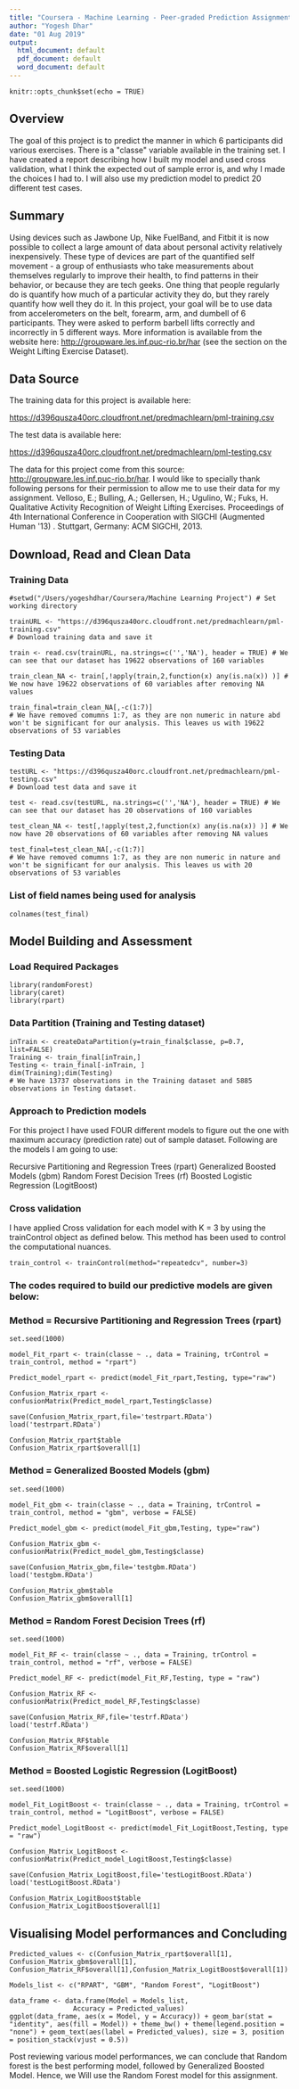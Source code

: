 ```yaml
---
title: "Coursera - Machine Learning - Peer-graded Prediction Assignment"
author: "Yogesh Dhar"
date: "01 Aug 2019"
output: 
  html_document: default
  pdf_document: default
  word_document: default
---
```


```{r setup, include=FALSE}
knitr::opts_chunk$set(echo = TRUE)
```
## Overview

The goal of this project is to predict the manner in which 6 participants did various exercises. There is a "classe" variable available in the training set. I have created a report describing how I built my model and used cross validation, what I think the expected out of sample error is, and why I made the choices I had to. I will also use my prediction model to predict 20 different test cases.


## Summary

Using devices such as Jawbone Up, Nike FuelBand, and Fitbit it is now possible to collect a large amount of data about personal activity relatively inexpensively. These type of devices are part of the quantified self movement - a group of enthusiasts who take measurements about themselves regularly to improve their health, to find patterns in their behavior, or because they are tech geeks. One thing that people regularly do is quantify how much of a particular activity they do, but they rarely quantify how well they do it. In this project, your goal will be to use data from accelerometers on the belt, forearm, arm, and dumbell of 6 participants. They were asked to perform barbell lifts correctly and incorrectly in 5 different ways. More information is available from the website here: http://groupware.les.inf.puc-rio.br/har (see the section on the Weight Lifting Exercise Dataset).


## Data Source

The training data for this project is available here:

https://d396qusza40orc.cloudfront.net/predmachlearn/pml-training.csv

The test data is available here:

https://d396qusza40orc.cloudfront.net/predmachlearn/pml-testing.csv

The data for this project come from this source: http://groupware.les.inf.puc-rio.br/har. I would like to specially thank following persons for their permission to allow me to use their data for my assignment.
Velloso, E.; Bulling, A.; Gellersen, H.; Ugulino, W.; Fuks, H. Qualitative Activity Recognition of Weight Lifting Exercises. Proceedings of 4th International Conference in Cooperation with SIGCHI (Augmented Human '13) . Stuttgart, Germany: ACM SIGCHI, 2013.

## Download, Read and Clean Data

### Training Data

```{r, echo=TRUE}
#setwd("/Users/yogeshdhar/Coursera/Machine Learning Project") # Set working directory

trainURL <- "https://d396qusza40orc.cloudfront.net/predmachlearn/pml-training.csv"
# Download training data and save it

train <- read.csv(trainURL, na.strings=c('','NA'), header = TRUE) # We can see that our dataset has 19622 observations of 160 variables

train_clean_NA <- train[,!apply(train,2,function(x) any(is.na(x)) )] # We now have 19622 observations of 60 variables after removing NA values

train_final=train_clean_NA[,-c(1:7)]
# We have removed comumns 1:7, as they are non numeric in nature abd won't be significant for our analysis. This leaves us with 19622 observations of 53 variables
```

### Testing Data

```{r, echo=TRUE}
testURL <- "https://d396qusza40orc.cloudfront.net/predmachlearn/pml-testing.csv"
# Download test data and save it

test <- read.csv(testURL, na.strings=c('','NA'), header = TRUE) # We can see that our dataset has 20 observations of 160 variables

test_clean_NA <- test[,!apply(test,2,function(x) any(is.na(x)) )] # We now have 20 observations of 60 variables after removing NA values

test_final=test_clean_NA[,-c(1:7)]
# We have removed comumns 1:7, as they are non numeric in nature and won't be significant for our analysis. This leaves us with 20 observations of 53 variables
```

### List of field names being used for analysis

```{r, echo=TRUE}
colnames(test_final)
```

## Model Building and Assessment

### Load Required Packages
```{r, echo=TRUE}
library(randomForest)
library(caret)
library(rpart)
```

### Data Partition (Training and Testing dataset)
```{r, echo=TRUE}
inTrain <- createDataPartition(y=train_final$classe, p=0.7, list=FALSE) 
Training <- train_final[inTrain,] 
Testing <- train_final[-inTrain, ]
dim(Training);dim(Testing)
# We have 13737 observations in the Training dataset and 5885 observations in Testing dataset.
```
### Approach to Prediction models
For this project I have used FOUR different models to figure out the one with maximum accuracy (prediction rate) out of sample dataset. Following are the models I am going to use:

Recursive Partitioning and Regression Trees (rpart) 
Generalized Boosted Models (gbm) 
Random Forest Decision Trees (rf)
Boosted Logistic Regression (LogitBoost)

### Cross validation
I have applied Cross validation for each model with K = 3 by using the trainControl object as defined below. This method has been used to control the computational nuances.
```{r, echo=TRUE}
train_control <- trainControl(method="repeatedcv", number=3)
```
### The codes required to build our predictive models are given below:

### Method = Recursive Partitioning and Regression Trees (rpart)
```{r, echo=TRUE}
set.seed(1000)

model_Fit_rpart <- train(classe ~ ., data = Training, trControl = train_control, method = "rpart")

Predict_model_rpart <- predict(model_Fit_rpart,Testing, type="raw")

Confusion_Matrix_rpart <- confusionMatrix(Predict_model_rpart,Testing$classe)

save(Confusion_Matrix_rpart,file='testrpart.RData')
load('testrpart.RData')

Confusion_Matrix_rpart$table
Confusion_Matrix_rpart$overall[1]
```

### Method = Generalized Boosted Models (gbm)
```{r, echo=TRUE}
set.seed(1000)

model_Fit_gbm <- train(classe ~ ., data = Training, trControl = train_control, method = "gbm", verbose = FALSE)

Predict_model_gbm <- predict(model_Fit_gbm,Testing, type="raw")

Confusion_Matrix_gbm <- confusionMatrix(Predict_model_gbm,Testing$classe)

save(Confusion_Matrix_gbm,file='testgbm.RData')
load('testgbm.RData')

Confusion_Matrix_gbm$table
Confusion_Matrix_gbm$overall[1]
```

### Method = Random Forest Decision Trees (rf)
```{r, echo=TRUE}
set.seed(1000)

model_Fit_RF <- train(classe ~ ., data = Training, trControl = train_control, method = "rf", verbose = FALSE)

Predict_model_RF <- predict(model_Fit_RF,Testing, type = "raw")

Confusion_Matrix_RF <- confusionMatrix(Predict_model_RF,Testing$classe)

save(Confusion_Matrix_RF,file='testrf.RData')
load('testrf.RData')

Confusion_Matrix_RF$table
Confusion_Matrix_RF$overall[1]
```

### Method = Boosted Logistic Regression (LogitBoost)
```{r, echo=TRUE}
set.seed(1000)

model_Fit_LogitBoost <- train(classe ~ ., data = Training, trControl = train_control, method = "LogitBoost", verbose = FALSE)

Predict_model_LogitBoost <- predict(model_Fit_LogitBoost,Testing, type = "raw")

Confusion_Matrix_LogitBoost <- confusionMatrix(Predict_model_LogitBoost,Testing$classe)

save(Confusion_Matrix_LogitBoost,file='testLogitBoost.RData')
load('testLogitBoost.RData')

Confusion_Matrix_LogitBoost$table
Confusion_Matrix_LogitBoost$overall[1]
```

## Visualising Model performances and Concluding

```{r, echo=TRUE}
Predicted_values <- c(Confusion_Matrix_rpart$overall[1], Confusion_Matrix_gbm$overall[1], Confusion_Matrix_RF$overall[1],Confusion_Matrix_LogitBoost$overall[1])

Models_list <- c("RPART", "GBM", "Random Forest", "LogitBoost")

data_frame <- data.frame(Model = Models_list,
                Accuracy = Predicted_values)
ggplot(data_frame, aes(x = Model, y = Accuracy)) + geom_bar(stat = "identity", aes(fill = Model)) + theme_bw() + theme(legend.position = "none") + geom_text(aes(label = Predicted_values), size = 3, position = position_stack(vjust = 0.5))
```


Post reviewing various model performances, we can conclude that Random forest is the best performing model, followed by Generalized Boosted Model. Hence, we Will use the Random Forest model for this assignment.
